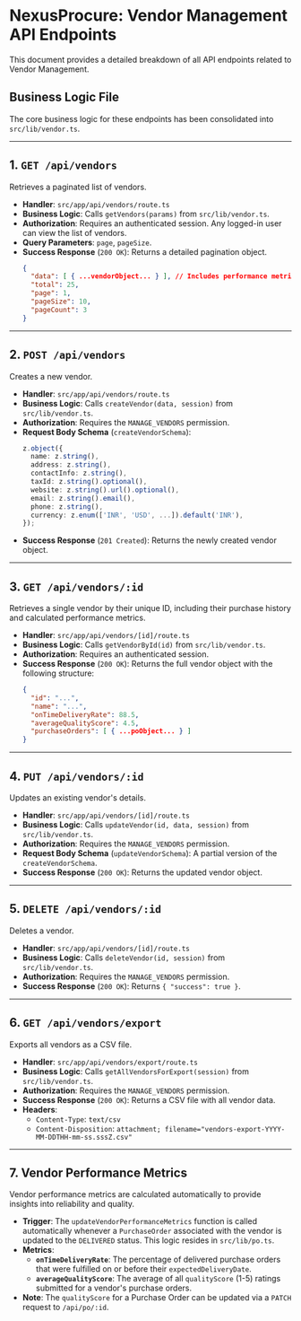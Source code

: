 # NexusProcure: Vendor Management API Endpoints

This document provides a detailed breakdown of all API endpoints related to Vendor Management.

## Business Logic File
The core business logic for these endpoints has been consolidated into `src/lib/vendor.ts`.

---

## 1. `GET /api/vendors`

Retrieves a paginated list of vendors.

*   **Handler**: `src/app/api/vendors/route.ts`
*   **Business Logic**: Calls `getVendors(params)` from `src/lib/vendor.ts`.
*   **Authorization**: Requires an authenticated session. Any logged-in user can view the list of vendors.
*   **Query Parameters**: `page`, `pageSize`.
*   **Success Response** (`200 OK`): Returns a detailed pagination object.
    ```json
    {
      "data": [ { ...vendorObject... } ], // Includes performance metrics
      "total": 25,
      "page": 1,
      "pageSize": 10,
      "pageCount": 3
    }
    ```

---

## 2. `POST /api/vendors`

Creates a new vendor.

*   **Handler**: `src/app/api/vendors/route.ts`
*   **Business Logic**: Calls `createVendor(data, session)` from `src/lib/vendor.ts`.
*   **Authorization**: Requires the `MANAGE_VENDORS` permission.
*   **Request Body Schema** (`createVendorSchema`):
    ```typescript
    z.object({
      name: z.string(),
      address: z.string(),
      contactInfo: z.string(),
      taxId: z.string().optional(),
      website: z.string().url().optional(),
      email: z.string().email(),
      phone: z.string(),
      currency: z.enum(['INR', 'USD', ...]).default('INR'),
    });
    ```
*   **Success Response** (`201 Created`): Returns the newly created vendor object.

---

## 3. `GET /api/vendors/:id`

Retrieves a single vendor by their unique ID, including their purchase history and calculated performance metrics.

*   **Handler**: `src/app/api/vendors/[id]/route.ts`
*   **Business Logic**: Calls `getVendorById(id)` from `src/lib/vendor.ts`.
*   **Authorization**: Requires an authenticated session.
*   **Success Response** (`200 OK`): Returns the full vendor object with the following structure:
    ```json
    {
      "id": "...",
      "name": "...",
      "onTimeDeliveryRate": 88.5,
      "averageQualityScore": 4.5,
      "purchaseOrders": [ { ...poObject... } ]
    }
    ```

---

## 4. `PUT /api/vendors/:id`

Updates an existing vendor's details.

*   **Handler**: `src/app/api/vendors/[id]/route.ts`
*   **Business Logic**: Calls `updateVendor(id, data, session)` from `src/lib/vendor.ts`.
*   **Authorization**: Requires the `MANAGE_VENDORS` permission.
*   **Request Body Schema** (`updateVendorSchema`): A partial version of the `createVendorSchema`.
*   **Success Response** (`200 OK`): Returns the updated vendor object.

---

## 5. `DELETE /api/vendors/:id`

Deletes a vendor.

*   **Handler**: `src/app/api/vendors/[id]/route.ts`
*   **Business Logic**: Calls `deleteVendor(id, session)` from `src/lib/vendor.ts`.
*   **Authorization**: Requires the `MANAGE_VENDORS` permission.
*   **Success Response** (`200 OK`): Returns `{ "success": true }`.

---

## 6. `GET /api/vendors/export`

Exports all vendors as a CSV file.

*   **Handler**: `src/app/api/vendors/export/route.ts`
*   **Business Logic**: Calls `getAllVendorsForExport(session)` from `src/lib/vendor.ts`.
*   **Authorization**: Requires the `MANAGE_VENDORS` permission.
*   **Success Response** (`200 OK`): Returns a CSV file with all vendor data.
*   **Headers**:
    *   `Content-Type`: `text/csv`
    *   `Content-Disposition`: `attachment; filename="vendors-export-YYYY-MM-DDTHH-mm-ss.sssZ.csv"`

---

## 7. Vendor Performance Metrics

Vendor performance metrics are calculated automatically to provide insights into reliability and quality.

*   **Trigger**: The `updateVendorPerformanceMetrics` function is called automatically whenever a `PurchaseOrder` associated with the vendor is updated to the `DELIVERED` status. This logic resides in `src/lib/po.ts`.
*   **Metrics**:
    *   **`onTimeDeliveryRate`**: The percentage of delivered purchase orders that were fulfilled on or before their `expectedDeliveryDate`.
    *   **`averageQualityScore`**: The average of all `qualityScore` (1-5) ratings submitted for a vendor's purchase orders.
*   **Note**: The `qualityScore` for a Purchase Order can be updated via a `PATCH` request to `/api/po/:id`.